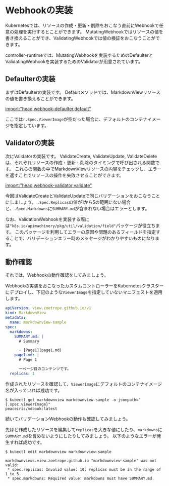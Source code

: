 # Webhookの実装

Kubernetesでは、リソースの作成・更新・削除をおこなう直前にWebhookで任意の処理を実行するとことができます。
MutatingWebhookではリソースの値を書き換えることができ、ValidatingWebhookでは値の検証をおこなうことができます。

controller-runtimeでは、MutatingWebhookを実装するためのDefaulterとValidatingWebhookを実装するためのValidatorが用意されています。

## Defaulterの実装

まずはDefaulterの実装です。
Defaultメソッドでは、MarkdownViewリソースの値を書き換えることができます。

[import:"head,webhook-defaulter,default"](../../codes/40_reconcile/api/v1/markdownview_webhook.go)

ここでは`r.Spec.ViewerImage`が空だった場合に、デフォルトのコンテナイメージを指定しています。

## Validatorの実装

次にValidatorの実装です。
ValidateCreate, ValidateUpdate, ValidateDeleteは、それぞれリソースの作成・更新・削除のタイミングで呼び出される関数です。
これらの関数の中でMarkdownViewリソースの内容をチェックし、エラーを返すことでリソースの操作を失敗させることができます。

[import:"head,webhook-validator,validate"](../../codes/40_reconcile/api/v1/markdownview_webhook.go)

今回はValidateCreateとValidateUpdateで同じバリデーションをおこなうことにしましょう。
`.Spec.Replicas`の値が1から5の範囲にない場合と、`.Spec.Markdowns`に`SUMMARY.md`が含まれない場合はエラーとします。

なお、ValidationWebhookを実装する際には`"k8s.io/apimachinery/pkg/util/validation/field"`パッケージが役立ちます。
このパッケージを利用してエラーの原因や問題のあるフィールドを指定することで、バリデーションエラー時のメッセージがわかりやすいものになります。

## 動作確認

それでは、Webhookの動作確認をしてみましょう。

Webhookの実装をおこなったカスタムコントローラーをKubernetesクラスターにデプロイし、下記のような`ViewerImage`を指定していないマニフェストを適用します。

```yaml
apiVersion: view.zoetrope.github.io/v1
kind: MarkdownView
metadata:
  name: markdownview-sample
spec:
  markdowns:
    SUMMARY.md: |
      # Summary

      - [Page1](page1.md)
    page1.md: |
      # Page 1

      一ページ目のコンテンツです。
  replicas: 1
```

作成されたリソースを確認して、`ViewerImage`にデフォルトのコンテナイメージ名が入っていれば成功です。

```
$ kubectl get markdownview markdownview-sample -o jsonpath="{.spec.viewerImage}"
peaceiris/mdbook:latest
```

続いてバリデーションWebhookの動作も確認してみましょう。

先ほど作成したリソースを編集して`replicas`を大きな値にしたり、`markdowns`に`SUMMARY.md`を含めないようにしたりしてみましょう。
以下のようなエラーが発生すれば成功です。

```
$ kubectl edit markdownview markdownview-sample

markdownviews.view.zoetrope.github.io "markdownview-sample" was not valid:
 * spec.replicas: Invalid value: 10: replicas must be in the range of 1 to 5.
 * spec.markdowns: Required value: markdowns must have SUMMARY.md.
```
